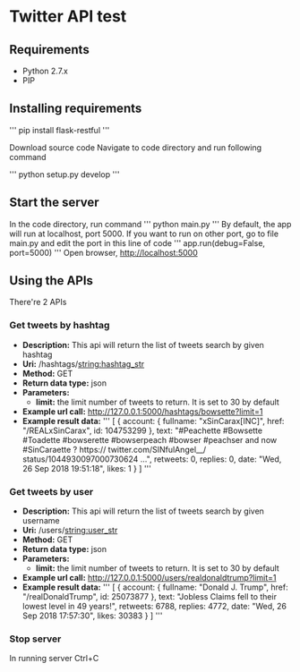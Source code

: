 # Twitter API test

## Requirements

* Python 2.7.x
* PIP

## Installing requirements
'''
    pip install flask-restful
'''

Download source code
Navigate to code directory and run following command

'''
    python setup.py develop
'''


## Start the server
In the code directory, run command
'''
    python main.py
'''
By default, the app will run at localhost, port 5000. If you want to run on other port, go to file main.py and edit the port in this line of code
'''
    app.run(debug=False, port=5000)
'''
Open browser, <http://localhost:5000>


## Using the APIs
There're 2 APIs

### Get tweets by hashtag
- **Description:** This api will return the list of tweets search by given hashtag
- **Uri:** /hashtags/<string:hashtag_str>
- **Method:** GET
- **Return data type:** json
- **Parameters:**
    - **limit:** the limit number of tweets to return. It is set to 30 by default
- **Example url call:** http://127.0.0.1:5000/hashtags/bowsette?limit=1
- **Example result data:**
'''
[
    {
        account: {
                fullname: "xSinCarax[INC]",
                href: "/REALxSinCarax",
                id: 104753299
            },
        text: "#Peachette #Bowsette #Toadette #bowserette #bowserpeach #bowser #peachser and now #SinCaraette ? https:// twitter.com/SINfulAngel__/ status/1044930097000730624 …",
        retweets: 0,
        replies: 0,
        date: "Wed, 26 Sep 2018 19:51:18",
        likes: 1
    }
]
'''

### Get tweets by user
- **Description:** This api will return the list of tweets search by given username
- **Uri:** /users/<string:user_str>
- **Method:** GET
- **Return data type:** json
- **Parameters:**
    - **limit:** the limit number of tweets to return. It is set to 30 by default
- **Example url call:** http://127.0.0.1:5000/users/realdonaldtrump?limit=1
- **Example result data:**
'''
[
    {
        account: {
                fullname: "Donald J. Trump",
                href: "/realDonaldTrump",
                id: 25073877
            },
        text: "Jobless Claims fell to their lowest level in 49 years!",
        retweets: 6788,
        replies: 4772,
        date: "Wed, 26 Sep 2018 17:57:30",
        likes: 30383
    }
]
'''


### Stop server 
In running server
Ctrl+C